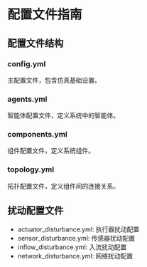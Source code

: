 # 配置文件指南

## 配置文件结构

### config.yml
主配置文件，包含仿真基础设置。

### agents.yml
智能体配置文件，定义系统中的智能体。

### components.yml
组件配置文件，定义系统组件。

### topology.yml
拓扑配置文件，定义组件间的连接关系。

## 扰动配置文件

- actuator_disturbance.yml: 执行器扰动配置
- sensor_disturbance.yml: 传感器扰动配置
- inflow_disturbance.yml: 入流扰动配置
- network_disturbance.yml: 网络扰动配置
